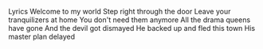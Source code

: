 Lyrics
Welcome to my world
Step right through the door
Leave your tranquilizers at home
You don't need them anymore
All the drama queens have gone
And the devil got dismayed
He backed up and fled this town
His master plan delayed
